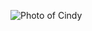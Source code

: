 ![Photo of Cindy](https://scontent-lax3-1.xx.fbcdn.net/v/t1.0-9/13528669_10154299258213221_776307030349332227_n.jpg?_nc_cat=105&_nc_ht=scontent-lax3-1.xx&oh=4bbb57a8c96d19810fb374e531edb1c6&oe=5CF3C360)
